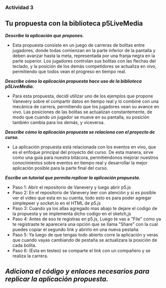 ### Actividad 3

## Tu propuesta con la biblioteca p5LiveMedia

***Describe la aplicación que propones.***
- Esta propuesta consiste en un juego de carreras de bolitas entre jugadores, donde todas comienzan en la parte inferior de la pantalla y deben avanzar hasta la meta, representada por una franja negra en la parte superior. Los jugadores controlan sus bolitas con las flechas del teclado, y la posición de los demás competidores se actualiza en vivo, permitiendo que todos vean el progreso en tiempo real.

***Describe cómo la aplicación propuesta hace uso de la biblioteca p5LiveMedia.***
- Para esta propuesta, decidí utilizar uno de los ejemplos que propone Vanevery sobre el compartir datos en tiempo real y lo combiné con una mecánica de carrera, permitiendo que los jugadores vean su avance en vivo. Las posiciones de las bolitas se actualizan constantemente, de modo que cuando un jugador se mueve en su pantalla, su posición también cambia para los demás, y viceversa.

***Describe cómo la aplicación propuesta se relaciona con el proyecto de curso.***
- La aplicación propuesta está relacionada con los eventos en vivo, que es el enfoque principal del proyecto del curso. De esta manera, sirve como una guía para nuestra bitácora, permitiéndonos mejorar nuestros conocimientos sobre eventos en tiempo real y desarrollar la mejor aplicación posible para la parte final del curso.

***Escribe un tutorial que permita replicar la aplicación propuesta.***
- Paso 1: Abrir el repositorio de Vanevery y luego abrir p5.js
- Paso 2: En el repositorio de Vanevery leer con atención y si es posible ver el video que esta en su cuenta, todo esto es para poder agregar simplepeer y socket.io en el HTML de p5.js
- Paso 3: Cuando ya los allas agregado mas abajo te dejare el codigo de la propuesta y se implementa dicho codigo en el sketch,js
- Paso 4: Antes de eso te registras en p5.js, Luego te vas a "File" como ya te registraste te aparecera una opción que se llama "Share" con la cual puedes copiar el segundo link y abrirlo en una nueva pestaña
- Paso 5: Ya luego de que tengas todo abierto corre la aplicación y veras que cuando vayas cambiando de pestaña se actualizara la posición de cada bolita.
- Paso 6: (Esta en testeo) se comparte el link con un compañero y se realiza la carrera.

***Adiciona el código y enlaces necesarios para replicar la aplicación propuesta.***
- 








